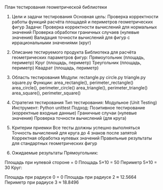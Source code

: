 План тестирования геометрической библиотеки

1. Цели и задачи тестирования
Основная цель: Проверка корректности работы функций расчёта площадей и периметров геометрических фигур
Задачи:
Проверка корректности вычислений для нормальных значений
Проверка обработки граничных случаев (нулевые значения)
Валидация точности вычислений для фигур с иррациональными значениями (круг)

2. Описание тестируемого продукта
Библиотека для расчёта геометрических параметров фигур:
Прямоугольник (площадь, периметр)
Круг (площадь, периметр)
Треугольник (площадь, периметр)
Квадрат (площадь, периметр)

3. Область тестирования
Модули:
rectangle.py
circle.py
triangle.py
square.py
Функции:
area_rectangle(), perimeter_rectangle()
area_circle(), perimeter_circle()
area_triangle(), perimeter_triangle()
area_square(), perimeter_square()

4. Стратегия тестирования
Тип тестирования: Модульное (Unit Testing)
Инструмент: Python unittest
Подход:
Позитивное тестирование (корректные входные данные)
Граничные случаи (нулевые значения)
Проверка точности вычислений (для круга)

5. Критерии приемки
Все тесты должны успешно выполняться
Точность вычислений для круга до 4 знаков после запятой
Корректная обработка нулевых значений
Правильные результаты для стандартных геометрических фигур

6. Ожидаемые результаты
Прямоугольник:

Площадь при нулевой стороне = 0
Площадь 5×10 = 50
Периметр 5×10 = 30
Круг:

Площадь при радиусе 0 = 0
Площадь при радиусе 2 ≈ 12.5664
Периметр при радиусе 3 ≈ 18.8496
